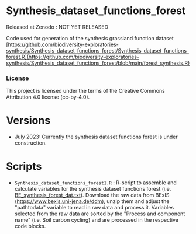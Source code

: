 # Synthesis_dataset_functions_forest
Released at Zenodo : NOT YET RELEASED

Code used for generation of the synthesis grassland function dataset [https://github.com/biodiversity-exploratories-synthesis/Synthesis_dataset_functions_forest/Synthesis_dataset_functions_forest.R](https://github.com/biodiversity-exploratories-synthesis/Synthesis_dataset_functions_forest/blob/main/forest_synthesis.R)

### License

This project is licensed under the terms of the Creative Commons Attribution 4.0 license (cc-by-4.0).

# Versions

- July 2023: Currently the synthesis dataset functions forest is under construction.

# Scripts

- `Synthesis_dataset_functions_forest1.R` : R-script to assemble and calculate variables for the synthesis dataset functions forest (i.e. [BE_synthesis_forest_dat.txt](https://github.com/biodiversity-exploratories-synthesis/Synthesis_dataset_functions_forest/blob/main/BE_synthesis_forest_dat.txt)). Download the raw data from BExIS (https://www.bexis.uni-jena.de/ddm), unzip them and adjust the "pathtodata" variable to read in raw data and process it. Variables selected from the raw data are sorted by the "Process and component name" (i.e. Soil carbon cycling) and are processed in the respective code blocks.
